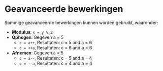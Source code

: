 # Geavanceerde bewerkingen

Sommige geavanceerde bewerkingen kunnen worden gebruikt, waaronder:

* **Modulus**: ```x = y % 2```
* **Ophogen**: Gegeven a = 5
    * ```c = a++```, Resultaten: c = 5 and a = 6
    * ```c = ++a```, Resultaten: c = 6 and a = 6
* **Afnemen**: Gegeven a = 5
    * ```c = a--```, Resultaten: c = 5 and a = 4
    * ```c = --a```, Resultaten: c = 4 and a = 4
